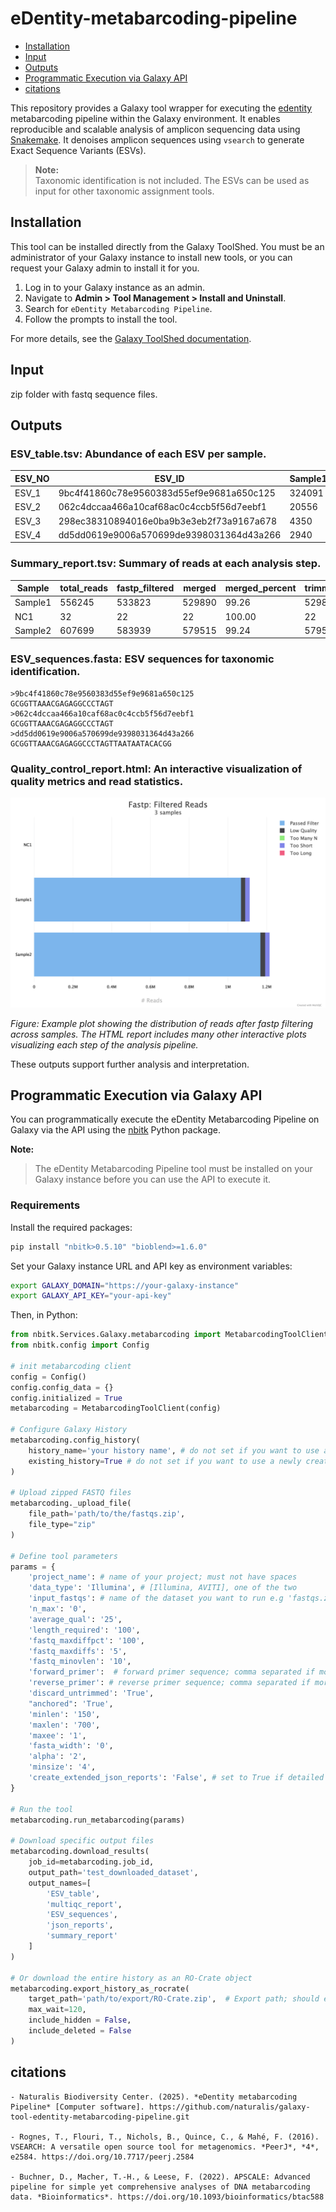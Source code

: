 # eDentity-metabarcoding-pipeline

- [Installation](#installation)
- [Input](#input)
- [Outputs](#outputs)
- [Programmatic Execution via Galaxy API](#programmatic-execution-via-galaxy-api)
- [citations](#citations)

This repository provides a Galaxy tool wrapper for executing the [edentity](https://pypi.org/project/edentity/) metabarcoding pipeline within the Galaxy environment. It enables reproducible and scalable analysis of amplicon sequencing data using [Snakemake](https://snakemake.readthedocs.io/). It denoises amplicon sequences using `vsearch` to generate Exact Sequence Variants (ESVs).

> **Note:**  
> Taxonomic identification is not included. The ESVs can be used as input for other taxonomic assignment tools.

## Installation
This tool can be installed directly from the Galaxy ToolShed. You must be an administrator of your Galaxy instance to install new tools, or you can request your Galaxy admin to install it for you.

1. Log in to your Galaxy instance as an admin.
2. Navigate to **Admin > Tool Management > Install and Uninstall**.
3. Search for `eDentity Metabarcoding Pipeline`.
4. Follow the prompts to install the tool.

For more details, see the [Galaxy ToolShed documentation](https://galaxyproject.org/toolshed/).

## Input 
zip folder with fastq sequence files.
## Outputs

### ESV_table.tsv: Abundance of each ESV per sample.

| ESV_NO | ESV_ID                              | Sample1 | Sample2 | sequence                   |
|--------|-------------------------------------|---------|---------|----------------------------|
| ESV_1  | 9bc4f41860c78e9560383d55ef9e9681a650c125 | 324091  | 353306  | GCGGTTAAACGAGAGGCCCTAGT    |
| ESV_2  | 062c4dccaa466a10caf68ac0c4ccb5f56d7eebf1 | 20556   | 22734   | GCGGTTAAACGAGAGGCCCTAGT    |
| ESV_3  | 298ec38310894016e0ba9b3e3eb2f73a9167a678 | 4350    | 4866    | GCGGTTAAACGAGAGGCCCTAGT    |
| ESV_4  | dd5dd0619e9006a570699de9398031364d43a266 | 2940    | 3311    | GCGGTTAAACGAGAGGCCCTAGTTAATAATACACGG |

### Summary_report.tsv: Summary of reads at each analysis step.


| Sample   | total_reads | fastp_filtered | merged | merged_percent | trimmed | vsearch_filtered | dereplicated | denoised | chimeric | borderline | n_esv |
|----------|-------------|----------------|--------|----------------|---------|------------------|--------------|----------|----------|------------|-------|
| Sample1  | 556245      | 533823         | 529890 | 99.26          | 529890  | 528714           | 27044        | 2449     | 22       | 0          | 103   |
| NC1      | 32          | 22             | 22     | 100.00         | 22      | 21               | 18           | 0        | 0        | 0          | 0     |
| Sample2  | 607699      | 583939         | 579515 | 99.24          | 579515  | 578221           | 28854        | 2668     | 26       | 0          | 105   |

### ESV_sequences.fasta: ESV sequences for taxonomic identification.
```
>9bc4f41860c78e9560383d55ef9e9681a650c125
GCGGTTAAACGAGAGGCCCTAGT
>062c4dccaa466a10caf68ac0c4ccb5f56d7eebf1
GCGGTTAAACGAGAGGCCCTAGT
>dd5dd0619e9006a570699de9398031364d43a266
GCGGTTAAACGAGAGGCCCTAGTTAATAATACACGG 
```
### Quality_control_report.html: An interactive visualization of quality metrics and read statistics.
![Example plot](fastp_filtered_reads_plot.png)

*Figure: Example plot showing the distribution of reads after fastp filtering across samples. The HTML report includes many other interactive plots visualizing each step of the analysis pipeline.*



These outputs support further analysis and interpretation.

## Programmatic Execution via Galaxy API
You can programmatically execute the eDentity Metabarcoding Pipeline on Galaxy via the API using the [nbitk](https://pypi.org/project/nbitk/) Python package.

**Note:** 
> The eDentity Metabarcoding Pipeline tool must be installed on your Galaxy instance before you can use the API to execute it.

### Requirements

Install the required packages:
```bash
pip install "nbitk>0.5.10" "bioblend>=1.6.0" 
```


Set your Galaxy instance URL and API key as environment variables:
```bash
export GALAXY_DOMAIN="https://your-galaxy-instance"
export GALAXY_API_KEY="your-api-key"

```
Then, in Python:

```python
from nbitk.Services.Galaxy.metabarcoding import MetabarcodingToolClient 
from nbitk.config import Config

# init metabarcoding client
config = Config()
config.config_data = {}
config.initialized = True
metabarcoding = MetabarcodingToolClient(config)

# Configure Galaxy History
metabarcoding.config_history(
    history_name='your history name', # do not set if you want to use a newly created history
    existing_history=True # do not set if you want to use a newly created history
)

# Upload zipped FASTQ files
metabarcoding._upload_file(
    file_path='path/to/the/fastqs.zip',
    file_type="zip"
)

# Define tool parameters
params = {
    'project_name': # name of your project; must not have spaces
    'data_type': 'Illumina', # [Illumina, AVITI], one of the two
    'input_fastqs': # name of the dataset you want to run e.g 'fastqs.zip', 
    'n_max': '0',
    'average_qual': '25',
    'length_required': '100',
    'fastq_maxdiffpct': '100',
    'fastq_maxdiffs': '5',
    'fastq_minovlen': '10',
    'forward_primer':  # forward primer sequence; comma separated if more than one,
    'reverse_primer': # reverse primer sequence; comma separated if more than one,
    'discard_untrimmed': 'True',
    "anchored": 'True',
    'minlen': '150',
    'maxlen': '700',
    'maxee': '1',
    'fasta_width': '0',
    'alpha': '2',
    'minsize': '4',
    'create_extended_json_reports': 'False', # set to True if detailed metrics on ESV is needed
}

# Run the tool
metabarcoding.run_metabarcoding(params)

# Download specific output files
metabarcoding.download_results(
    job_id=metabarcoding.job_id,
    output_path='test_downloaded_dataset',
    output_names=[
        'ESV_table',
        'multiqc_report',
        'ESV_sequences',
        'json_reports',
        'summary_report'
    ]
)

# Or download the entire history as an RO-Crate object
metabarcoding.export_history_as_rocrate(
    target_path='path/to/export/RO-Crate.zip',  # Export path; should end with '.zip'
    max_wait=120,
    include_hidden = False, 
    include_deleted = False 
)
```


## citations
```
- Naturalis Biodiversity Center. (2025). *eDentity metabarcoding Pipeline* [Computer software]. https://github.com/naturalis/galaxy-tool-edentity-metabarcoding-pipeline.git

- Rognes, T., Flouri, T., Nichols, B., Quince, C., & Mahé, F. (2016). VSEARCH: A versatile open source tool for metagenomics. *PeerJ*, *4*, e2584. https://doi.org/10.7717/peerj.2584

- Buchner, D., Macher, T.-H., & Leese, F. (2022). APSCALE: Advanced pipeline for simple yet comprehensive analyses of DNA metabarcoding data. *Bioinformatics*. https://doi.org/10.1093/bioinformatics/btac588
```
